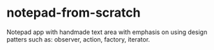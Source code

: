 # notepad-from-scratch
Notepad app with handmade text area with emphasis on using design patters such as: observer, action, factory, iterator.
